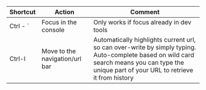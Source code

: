 Shortcut            | Action                             | Comment
--------------------|------------------------------------|--------
Ctrl - `            | Focus in the console               | Only works if focus already in dev tools
Ctrl-l              | Move to the navigation/url bar     | Automatically highlights current url, so can over-write by simply typing.  Auto-complete based on wild card search means you can type the unique part of your URL to retrieve it from history 
